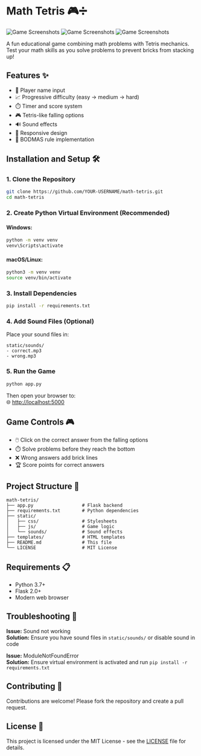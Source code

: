 # Math Tetris 🎮➗

![Game Screenshots](./screenshot.jpg)
![Game Screenshots](./screenshot1.jpg)
![Game Screenshots](./screenshot2.jpg)


A fun educational game combining math problems with Tetris mechanics. Test your math skills as you solve problems to prevent bricks from stacking up!

## Features ✨

- 👤 Player name input
- 📈 Progressive difficulty (easy → medium → hard)
- ⏱️ Timer and score system
- 🎮 Tetris-like falling options
- 🔊 Sound effects
- 📱 Responsive design
- 🧮 BODMAS rule implementation

## Installation and Setup 🛠️

### 1. Clone the Repository

```bash
git clone https://github.com/YOUR-USERNAME/math-tetris.git
cd math-tetris
```

### 2. Create Python Virtual Environment (Recommended)

#### Windows:
```bash
python -m venv venv
venv\Scripts\activate
```

#### macOS/Linux:
```bash
python3 -m venv venv
source venv/bin/activate
```

### 3. Install Dependencies

```bash
pip install -r requirements.txt
```

### 4. Add Sound Files (Optional)

Place your sound files in:
```
static/sounds/
- correct.mp3
- wrong.mp3
```

### 5. Run the Game

```bash
python app.py
```

Then open your browser to:  
🌐 [http://localhost:5000](http://localhost:5000)

## Game Controls 🎮

- 🖱️ Click on the correct answer from the falling options
- ⏱️ Solve problems before they reach the bottom
- ❌ Wrong answers add brick lines
- 🏆 Score points for correct answers

## Project Structure 📂

```
math-tetris/
├── app.py                  # Flask backend
├── requirements.txt        # Python dependencies
├── static/
│   ├── css/                # Stylesheets
│   ├── js/                 # Game logic
│   └── sounds/             # Sound effects
├── templates/              # HTML templates
├── README.md               # This file
└── LICENSE                 # MIT License
```

## Requirements 📋

- Python 3.7+
- Flask 2.0+
- Modern web browser

## Troubleshooting 🔧

**Issue:** Sound not working  
**Solution:** Ensure you have sound files in `static/sounds/` or disable sound in code

**Issue:** ModuleNotFoundError  
**Solution:** Ensure virtual environment is activated and run `pip install -r requirements.txt`

## Contributing 🤝

Contributions are welcome! Please fork the repository and create a pull request.

## License 📜

This project is licensed under the MIT License - see the [LICENSE](./LICENSE) file for details.
